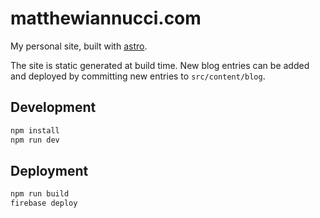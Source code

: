 # matthewiannucci.com

My personal site, built with [astro](https://astro.build/).

The site is static generated at build time. New blog entries can be added and deployed by committing new entries to `src/content/blog`.

## Development

```bash
npm install
npm run dev
```

## Deployment

```bash
npm run build
firebase deploy
```